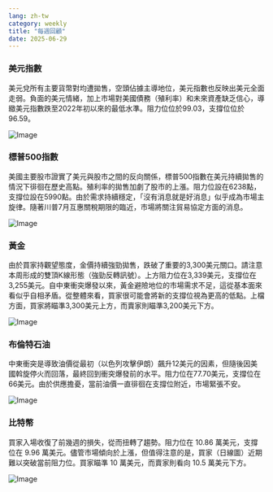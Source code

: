 ```yaml
---
lang: zh-tw
category: weekly
title: "每週回顧"
date: 2025-06-29
---
```


### 美元指數

美元兌所有主要貨幣對均遭拋售，空頭佔據主導地位，美元指數也反映出美元全面走弱。負面的美元情緒，加上市場對美國債務（殖利率）和未來資產缺乏信心，導緻美元指數跌至2022年初以來的最低水準。阻力位位於99.03，支撐位位於96.59。

![Image](https://markleighedu.github.io/img/Jun-2025/29-Jun-2025/usdindex.jpg)

### 標普500指數

美國主要股市證實了美元與股市之間的反向關係，標普500指數在美元持續拋售的情況下徘徊在歷史高點。殖利率的拋售加劇了股市的上漲。阻力位設在6238點，支撐位設在5990點。由於需求持續穩定，「沒有消息就是好消息」似乎成為市場主旋律。隨著川普7月互惠關稅期限的臨近，市場將關注貿易協定方面的消息。

![Image](https://markleighedu.github.io/img/Jun-2025/29-Jun-2025/sp500.jpg)

### 黃金

由於買家持觀望態度，金價持續強勁拋售，跌破了重要的3,300美元關口。請注意本周形成的雙頂K線形態（強勁反轉訊號）。上方阻力位在3,339美元，支撐位在3,255美元。自中東衝突爆發以來，黃金避險地位的市場需求不足，這從基本面來看似乎自相矛盾。從整體來看，買家很可能會將新的支撐位視為更高的低點。上檔方面，買家將瞄準3,300美元上方，而賣家則瞄準3,200美元下方。

![Image](https://markleighedu.github.io/img/Jun-2025/29-Jun-2025/gold.jpg)

### 布倫特石油

中東衝突是導致油價從最初（以色列攻擊伊朗）飆升12美元的因素，但隨後因美國斡旋停火而回落，最終回到衝突爆發前的水平。阻力位在77.70美元，支撐位在66美元。由於供應擔憂，當前油價一直徘徊在支撐位附近，市場緊張不安。

![Image](https://markleighedu.github.io/img/Jun-2025/29-Jun-2025/brentoil.jpg)

### 比特幣

買家入場收復了前幾週的損失，從而扭轉了趨勢。阻力位在 10.86 萬美元，支撐位在 9.96 萬美元。儘管市場傾向於上漲，但值得注意的是，買家（日線圖）近期難以突破當前阻力位。買家瞄準 10 萬美元，而賣家則看向 10.5 萬美元下方。

![Image](https://markleighedu.github.io/img/Jun-2025/29-Jun-2025/bitcoin.jpg)

